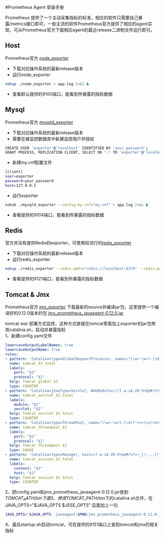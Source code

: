 #Prometheus Agent 安装手册

Prometheus 提供了一个主动采集指标的标准，相应的软件只需要自己暴露/metrics接口即可，一些主流的软件Prometheus官方提供了相应的agent实现，可从Prometheus官方下载相应agent的最近release二进制文件运行即可。

## Host
Prometheus官方 [node_exporter](https://github.com/prometheus/node_exporter)  
- 下载对应操作系统的最新release版本
- 运行node_exporter
```bash
nohup ./node_exporter > app.log 2>&1 & 
```
- 查看默认提供的9100端口，能看到所暴露的指标数据

## Mysql
Prometheus官方 [mysqld_exporter](https://github.com/prometheus/mysqld_exporter)
- 下载对应操作系统的最新release版本
- 需要在被监控数据库中新建监控用户并授权
```bash
CREATE USER 'exporter'@'localhost' IDENTIFIED BY 'your_password';
GRANT PROCESS, REPLICATION CLIENT, SELECT ON *.* TO 'exporter'@'localhost';
```
- 新建my.cnf配置文件
```bash
[client]
user=exporter
password=your_password
host=127.0.0.1
```
- 运行exporter
```bash
nohub ./mysqld_exporter --config.my-cnf="my.cnf" > app.log 2>&1 &
```
- 查看提供的9104端口，能看到所暴露的指标数据

## Redis
官方并没有提供Redis的exporter，可使用较流行的[redis_exporter](https://github.com/oliver006/redis_exporter)  
- 下载对应操作系统的最新release版本
- 运行redis_exporter
```bash
nohup ./redis_exporter --redis.addr="redis://localhost:6379" --redis.password="prom_pwd" > app.log 2>&1 &
```
- 查看提供的9121端口，能看到所暴露的指标数据

## Tomcat & Jmx
Prometheus官方 [jmx_exporter](https://github.com/prometheus/jmx_exporter)
 下载最新的source并编译jar包，这里提供一个编译好的0.12.0版本的包 [jmx_prometheus_javaagent-0.12.0.jar](exporter/jmx_prometheus_javaagent-0.12.0.jar)  

 tomcat war 部署方式监控，这种方式直接在tomcat里面加上exporter的jar包修改catalina.sh，启动并暴露指标  
 1、新建config.yaml文件
```yaml
lowercaseOutputLabelNames: true
lowercaseOutputName: true
rules:
- pattern: 'Catalina<type=GlobalRequestProcessor, name=\"(\w+-\w+)-(\d+)\"><>(\w+):'
  name: tomcat_$3_total
  labels:
    port: "$2"
    protocol: "$1"
  help: Tomcat global $3
  type: COUNTER
- pattern: 'Catalina<j2eeType=Servlet, WebModule=//([-a-zA-Z0-9+&@#/%?=~_|!:.,;]*[-a-zA-Z0-9+&@#/%=~_|]), name=([-a-zA-Z0-9+/$%~_-|!.]*), J2EEApplication=none, J2EEServer=none><>(requestCount|maxTime|processingTime|errorCount):'
  name: tomcat_servlet_$3_total
  labels:
    module: "$1"
    servlet: "$2"
  help: Tomcat servlet $3 total
  type: COUNTER
- pattern: 'Catalina<type=ThreadPool, name="(\w+-\w+)-(\d+)"><>(currentThreadCount|currentThreadsBusy|keepAliveCount|pollerThreadCount|connectionCount):'
  name: tomcat_threadpool_$3
  labels:
    port: "$2"
    protocol: "$1"
  help: Tomcat threadpool $3
  type: GAUGE
- pattern: 'Catalina<type=Manager, host=([-a-zA-Z0-9+&@#/%?=~_|!:.,;]*[-a-zA-Z0-9+&@#/%=~_|]), context=([-a-zA-Z0-9+/$%~_-|!.]*)><>(processingTime|sessionCounter|rejectedSessions|expiredSessions):'
  name: tomcat_session_$3_total
  labels:
    context: "$2"
    host: "$1"
  help: Tomcat session $3 total
  type: COUNTER
```
 2、把config.yaml和jmx_prometheus_javaagent-0.12.0.jar放到 $TOMCAT_PATH/bin下面  
 3、修改$TOMCAT_PATH/bin下的catalina.sh文件，在 JAVA_OPTS="$JAVA_OPTS $JSSE_OPTS" 后面加上一句
 ```bash
JAVA_OPTS="$JAVA_OPTS -javaagent:$PWD/jmx_prometheus_javaagent-0.12.0.jar=9151:$PWD/config.yaml"
```
4、最后startup.sh启动tomcat，可在提供的9151端口上查到tomcat和jmx的相关指标